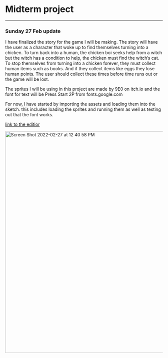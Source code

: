 # Midterm project
---
### Sunday 27 Feb update
I have finalized the story for the game I will be making. The story will have the user as a character that woke up to find themselves turning into a chicken. To turn back into a human, the chicken boi seeks help from a witch but the witch has a condition to help, the chicken must find the witch’s cat. 
 To stop themselves from turning into a chicken forever, they must collect human items such as books. And if they collect items like eggs they lose human points. The user should collect these times before time runs out or the game will be lost. 
 
The sprites I will be using in this project are made by 9E0 on itch.io and the font for text will be Press Start 2P from fonts.google.com

For now, I have started by importing the assets and loading them into the sketch. this includes loading the sprites and running them as well as testing out that the font works. 

[link to the editior](https://editor.p5js.org/daniaezz/sketches/ZxQcNvoE3) 


<img width="707" alt="Screen Shot 2022-02-27 at 12 40 58 PM" src="https://user-images.githubusercontent.com/90758857/155875163-9076c6f3-58c9-45ae-ba61-db1e1dc35c64.png">

